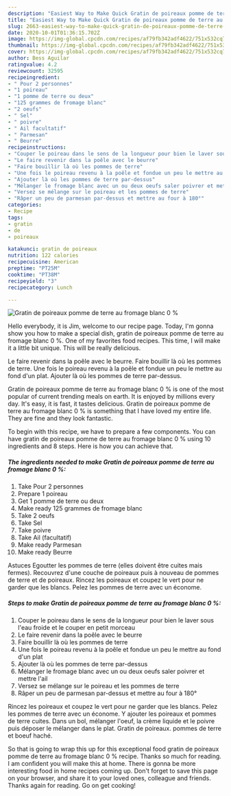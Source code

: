 ```yaml
---
description: "Easiest Way to Make Quick Gratin de poireaux pomme de terre au fromage blanc 0 %"
title: "Easiest Way to Make Quick Gratin de poireaux pomme de terre au fromage blanc 0 %"
slug: 2663-easiest-way-to-make-quick-gratin-de-poireaux-pomme-de-terre-au-fromage-blanc-0
date: 2020-10-01T01:36:15.702Z
image: https://img-global.cpcdn.com/recipes/af79fb342adf4622/751x532cq70/gratin-de-poireaux-pomme-de-terre-au-fromage-blanc-0-photo-principale-de-la-recette.jpg
thumbnail: https://img-global.cpcdn.com/recipes/af79fb342adf4622/751x532cq70/gratin-de-poireaux-pomme-de-terre-au-fromage-blanc-0-photo-principale-de-la-recette.jpg
cover: https://img-global.cpcdn.com/recipes/af79fb342adf4622/751x532cq70/gratin-de-poireaux-pomme-de-terre-au-fromage-blanc-0-photo-principale-de-la-recette.jpg
author: Bess Aguilar
ratingvalue: 4.2
reviewcount: 32595
recipeingredient:
- " Pour 2 personnes"
- "1 poireau"
- "1 pomme de terre ou deux"
- "125 grammes de fromage blanc"
- "2 oeufs"
- " Sel"
- " poivre"
- " Ail facultatif"
- " Parmesan"
- " Beurre"
recipeinstructions:
- "Couper le poireau dans le sens de la longueur pour bien le laver sous l&#39;eau froide et le couper en petit morceau"
- "Le faire revenir dans la poêle avec le beurre"
- "Faire bouillir là où les pommes de terre"
- "Une fois le poireau revenu à la poêle et fondue un peu le mettre au fond d&#39;un plat"
- "Ajouter là où les pommes de terre par-dessus"
- "Mélanger le fromage blanc avec un ou deux oeufs saler poivrer et mettre l&#39;ail"
- "Versez se mélange sur le poireau et les pommes de terre"
- "Râper un peu de parmesan par-dessus et mettre au four à 180°"
categories:
- Recipe
tags:
- gratin
- de
- poireaux

katakunci: gratin de poireaux 
nutrition: 122 calories
recipecuisine: American
preptime: "PT25M"
cooktime: "PT38M"
recipeyield: "3"
recipecategory: Lunch

---
```



![Gratin de poireaux pomme de terre au fromage blanc 0 %](https://img-global.cpcdn.com/recipes/af79fb342adf4622/751x532cq70/gratin-de-poireaux-pomme-de-terre-au-fromage-blanc-0-photo-principale-de-la-recette.jpg)

Hello everybody, it is Jim, welcome to our recipe page. Today, I'm gonna show you how to make a special dish, gratin de poireaux pomme de terre au fromage blanc 0 %. One of my favorites food recipes. This time, I will make it a little bit unique. This will be really delicious.

Le faire revenir dans la poêle avec le beurre. Faire bouillir là où les pommes de terre. Une fois le poireau revenu à la poêle et fondue un peu le mettre au fond d&#39;un plat. Ajouter là où les pommes de terre par-dessus.

Gratin de poireaux pomme de terre au fromage blanc 0 % is one of the most popular of current trending meals on earth. It is enjoyed by millions every day. It's easy, it is fast, it tastes delicious. Gratin de poireaux pomme de terre au fromage blanc 0 % is something that I have loved my entire life. They are fine and they look fantastic.


To begin with this recipe, we have to prepare a few components. You can have gratin de poireaux pomme de terre au fromage blanc 0 % using 10 ingredients and 8 steps. Here is how you can achieve that.

<!--inarticleads1-->

##### The ingredients needed to make Gratin de poireaux pomme de terre au fromage blanc 0 %:

1. Take  Pour 2 personnes
1. Prepare 1 poireau
1. Get 1 pomme de terre ou deux
1. Make ready 125 grammes de fromage blanc
1. Take 2 oeufs
1. Take  Sel
1. Take  poivre
1. Take  Ail (facultatif)
1. Make ready  Parmesan
1. Make ready  Beurre


Astuces Egoutter les pommes de terre (elles doivent être cuites mais fermes). Recouvrez d&#39;une couche de poireaux puis à nouveau de pommes de terre et de poireaux. Rincez les poireaux et coupez le vert pour ne garder que les blancs. Pelez les pommes de terre avec un économe. 

<!--inarticleads2-->

##### Steps to make Gratin de poireaux pomme de terre au fromage blanc 0 %:

1. Couper le poireau dans le sens de la longueur pour bien le laver sous l&#39;eau froide et le couper en petit morceau
1. Le faire revenir dans la poêle avec le beurre
1. Faire bouillir là où les pommes de terre
1. Une fois le poireau revenu à la poêle et fondue un peu le mettre au fond d&#39;un plat
1. Ajouter là où les pommes de terre par-dessus
1. Mélanger le fromage blanc avec un ou deux oeufs saler poivrer et mettre l&#39;ail
1. Versez se mélange sur le poireau et les pommes de terre
1. Râper un peu de parmesan par-dessus et mettre au four à 180°


Rincez les poireaux et coupez le vert pour ne garder que les blancs. Pelez les pommes de terre avec un économe. Y ajouter les poireaux et pommes de terre cuites. Dans un bol, mélanger l&#39;oeuf, la crème liquide et le poivre puis déposer le mélanger dans le plat. Gratin de poireaux. pommes de terre et boeuf haché. 

So that is going to wrap this up for this exceptional food gratin de poireaux pomme de terre au fromage blanc 0 % recipe. Thanks so much for reading. I am confident you will make this at home. There is gonna be more interesting food in home recipes coming up. Don't forget to save this page on your browser, and share it to your loved ones, colleague and friends. Thanks again for reading. Go on get cooking!
